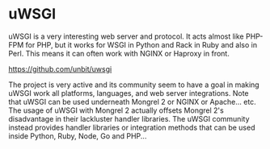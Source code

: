 uWSGI
=====

uWSGI is a very interesting web server and protocol. It acts almost like PHP-FPM for PHP, but it works for WSGI in Python and Rack in Ruby and also in Perl. This means it can often work with NGINX or Haproxy in front.

https://github.com/unbit/uwsgi

The project is very active and its community seem to have a goal in making uWSGI work all platforms, languages, and web server integrations. Note that uWSGI can be used underneath Mongrel 2 or NGINX or Apache... etc. The usage of uWSGI with Mongrel 2 actually offsets Mongrel 2's disadvantage in their lackluster handler libraries. The uWSGI community instead provides handler libraries or integration methods that can be used inside Python, Ruby, Node, Go and PHP...